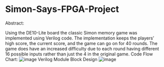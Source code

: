 # Simon-Says-FPGA-Project
Abstract:

Using the DE10-Lite board the classic Simon memory game was implemented using Verilog code. The implementation keeps the players’ high score, the current score, and the game can go on for 40 rounds. The game does have an increased difficulty due to each round having different 16 possible inputs rather than just the 4 in the original game.
Code Flow Chart:
![image](https://github.com/user-attachments/assets/a6711cc1-8b50-4656-b6cb-8eb47211debc)
Verilog Module Block Design
![image](https://github.com/user-attachments/assets/ed1c0a54-2f3c-4c12-843b-ed98ec4ca353)



